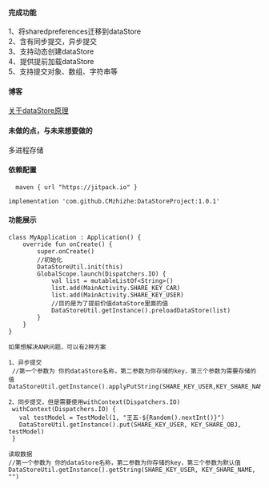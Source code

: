 #### 完成功能
1、将sharedpreferences迁移到dataStore
<br/>
2、含有同步提交，异步提交
<br/>
3、支持动态创建dataStore
<br/>
4、提供提前加载dataStore
<br/>
5、支持提交对象、数组、字符串等

#### 博客
[关于dataStore原理](https://www.jianshu.com/p/d92bc69177d7?v=1696403044219)


#### 未做的点，与未来想要做的
多进程存储

#### 依赖配置
```
  maven { url "https://jitpack.io" }
```
```
implementation 'com.github.CMzhizhe:DataStoreProject:1.0.1'
```

#### 功能展示
```
class MyApplication : Application() {
    override fun onCreate() {
        super.onCreate()
        //初始化
        DataStoreUtil.init(this)
        GlobalScope.launch(Dispatchers.IO) {
            val list = mutableListOf<String>()
            list.add(MainActivity.SHARE_KEY_CAR)
            list.add(MainActivity.SHARE_KEY_USER)
            //目的是为了提前价值dataStore里面的值
            DataStoreUtil.getInstance().preloadDataStore(list)
        }
    }
}

如果想解决ANR问题，可以有2种方案

1、异步提交
 //第一个参数为 你的dataStore名称，第二参数为你存储的key，第三个参数为需要存储的值
DataStoreUtil.getInstance().applyPutString(SHARE_KEY_USER,KEY_SHARE_NAME,"23")

2、同步提交，但是需要使用withContext(Dispatchers.IO)
 withContext(Dispatchers.IO) {
   val testModel = TestModel(1, "王五-${Random().nextInt()}")
   DataStoreUtil.getInstance().put(SHARE_KEY_USER, KEY_SHARE_OBJ, testModel)
 }

读取数据
//第一个参数为 你的dataStore名称，第二参数为你存储的key，第三个参数为默认值
DataStoreUtil.getInstance().getString(SHARE_KEY_USER, KEY_SHARE_NAME, "")
```


